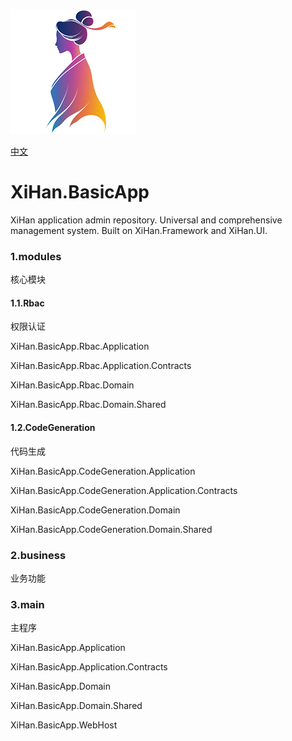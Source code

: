 ![logo](./assets/logo.png)

[中文](README_cn.md)

# XiHan.BasicApp

XiHan application admin repository. Universal and comprehensive management system. Built on XiHan.Framework and XiHan.UI.



### 1.modules

核心模块

#### 1.1.Rbac

权限认证

XiHan.BasicApp.Rbac.Application

XiHan.BasicApp.Rbac.Application.Contracts

XiHan.BasicApp.Rbac.Domain

XiHan.BasicApp.Rbac.Domain.Shared

#### 1.2.CodeGeneration

代码生成

XiHan.BasicApp.CodeGeneration.Application

XiHan.BasicApp.CodeGeneration.Application.Contracts

XiHan.BasicApp.CodeGeneration.Domain

XiHan.BasicApp.CodeGeneration.Domain.Shared

### 2.business

业务功能

### 3.main

主程序

XiHan.BasicApp.Application

XiHan.BasicApp.Application.Contracts

XiHan.BasicApp.Domain

XiHan.BasicApp.Domain.Shared

XiHan.BasicApp.WebHost

